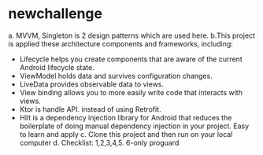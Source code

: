 # newchallenge
a. MVVM, Singleton is 2 design patterns which are used here. 
b.This project is applied these architecture components and frameworks, including: 
- Lifecycle helps you create components that are aware of the current Android lifecycle state.
- ViewModel holds data and survives configuration changes.
- LiveData provides observable data to views.
- View binding allows you to more easily write code that interacts with views.
- Ktor is handle API. instead of using Retrofit.
- Hilt is a dependency injection library for Android that reduces the boilerplate of doing manual dependency injection in your project. Easy to learn and apply
c. Clone this project and then run on your local computer
d. Checklist: 1,2,3,4,5. 6-only proguard

